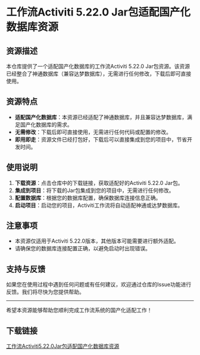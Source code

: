 # 工作流Activiti 5.22.0 Jar包适配国产化数据库资源

## 资源描述

本仓库提供了一个适配国产化数据库的工作流Activiti 5.22.0 Jar包资源。该资源已经整合了神通数据库（兼容达梦数据库），无需进行任何修改，下载后即可直接使用。

## 资源特点

- **适配国产化数据库**：本资源已经适配了神通数据库，并且兼容达梦数据库，满足国产化数据库的需求。
- **无需修改**：下载后即可直接使用，无需进行任何代码或配置的修改。
- **即用即走**：资源文件已经打包好，下载后可以直接集成到您的项目中，节省开发时间。

## 使用说明

1. **下载资源**：点击仓库中的下载链接，获取适配好的Activiti 5.22.0 Jar包。
2. **集成到项目**：将下载的Jar包集成到您的项目中，无需进行任何修改。
3. **配置数据库**：根据您的数据库配置，确保数据库连接信息正确。
4. **启动项目**：启动您的项目，Activiti工作流将自动适配神通或达梦数据库。

## 注意事项

- 本资源仅适用于Activiti 5.22.0版本，其他版本可能需要进行额外适配。
- 请确保您的数据库连接配置正确，以避免启动时出现错误。

## 支持与反馈

如果您在使用过程中遇到任何问题或有任何建议，欢迎通过仓库的Issue功能进行反馈。我们将尽快为您提供帮助。

---

希望本资源能够帮助您顺利完成工作流系统的国产化适配工作！

## 下载链接

[工作流Activiti5.22.0Jar包适配国产化数据库资源](https://pan.quark.cn/s/dcc9de507016)